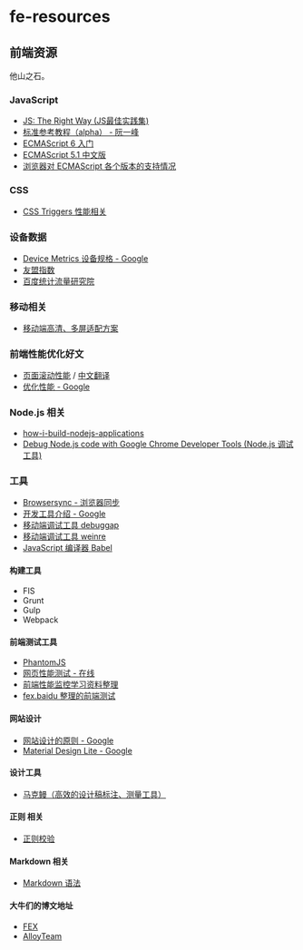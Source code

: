 # fe-resources
## 前端资源
他山之石。
### JavaScript
 - [JS: The Right Way (JS最佳实践集)](http://jstherightway.org/)
 - [标准参考教程（alpha） - 阮一峰](http://javascript.ruanyifeng.com/)
 - [ECMAScript 6 入门](http://es6.ruanyifeng.com/#docs/promise)
 - [ECMAScript 5.1 中文版](https://www.w3.org/html/ig/zh/wiki/ES5/builtins)
 - [浏览器对 ECMAScript 各个版本的支持情况](http://kangax.github.io/compat-table/es5/)

### CSS
 - [CSS Triggers 性能相关](http://csstriggers.com/)

### 设备数据
 - [Device Metrics 设备规格 - Google](http://www.google.com/design/tool/devices/)
 - [友盟指数](http://www.umindex.com/)
 - [百度统计流量研究院](http://tongji.baidu.com/data/browser)
 
### 移动相关
 - [移动端高清、多屏适配方案](http://div.io/topic/1092)
 
### 前端性能优化好文
- [页面滚动性能](http://www.html5rocks.com/zh/tutorials/speed/scrolling/) / [中文翻译](http://web.jobbole.com/82195/)
- [优化性能 - Google](https://developers.google.com/web/fundamentals/performance/)

### Node.js 相关
- [how-i-build-nodejs-applications](http://blog.ragingflame.co.za/2015/4/1/how-i-build-nodejs-applications)
- [Debug Node.js code with Google Chrome Developer Tools (Node.js 调试工具)](https://github.com/s-a/iron-node)

### 工具
- [Browsersync - 浏览器同步](http://www.browsersync.io/)
- [开发工具介绍 - Google](https://developers.google.com/web/fundamentals/tools/)
- [移动端调试工具 debuggap](http://www.debuggap.com/)
- [移动端调试工具 weinre](http://people.apache.org/~pmuellr/weinre/docs/latest/)
- [JavaScript 编译器 Babel](https://babeljs.io/)

#### 构建工具
- FIS
- Grunt
- Gulp
- Webpack

#### 前端测试工具
- [PhantomJS](http://phantomjs.org/)
- [网页性能测试 - 在线](http://www.webpagetest.org/)
- [前端性能监控学习资料整理](https://www.zybuluo.com/zhangtao/note/7440)
- [fex.baidu 整理的前端测试](http://fex.baidu.com/blog/2015/07/front-end-test/)

#### 网站设计
- [网站设计的原则 - Google](https://developers.google.com/web/fundamentals/principles/)
- [Material Design Lite - Google](http://www.getmdl.io/)

#### 设计工具
 - [马克鳗（高效的设计稿标注、测量工具）](http://www.getmarkman.com/)

#### 正则 相关
- [正则校验](https://regex101.com/)

#### Markdown 相关
- [Markdown 语法](https://help.github.com/articles/markdown-basics/)

#### 大牛们的博文地址
-  [FEX](http://fex.baidu.com/)
-  [AlloyTeam](http://alloyteam.github.io/)

